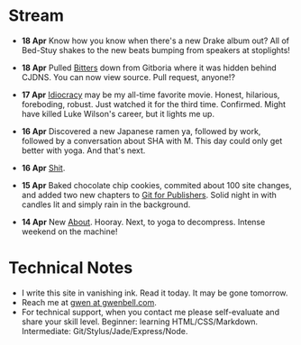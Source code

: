 Stream
======

+ **18 Apr** Know how you know when there's a new Drake album out? All of Bed-Stuy shakes to the new beats bumping from speakers at stoplights!

+ **18 Apr** Pulled [Bitters](https://github.com/gwenbell/gwenbell.com/pulse) down from Gitboria where it was hidden behind CJDNS. You can now view source. Pull request, anyone!?

+ **17 Apr** [Idiocracy](https://www.rottentomatoes.com/m/idiocracy/) may be my all-time favorite movie. Honest, hilarious, foreboding, robust. Just watched it for the third time. Confirmed. Might have killed Luke Wilson's career, but it lights me up.

+ **16 Apr** Discovered a new Japanese ramen ya, followed by work, followed by a conversation about SHA with M. This day could only get better with yoga. And that's next.

+ **16 Apr** [Shit](http://blog.linode.com/2013/04/16/security-incident-update/).

+ **15 Apr** Baked chocolate chip cookies, commited about 100 site changes, and added two new chapters to [Git for Publishers](http://git.gwenbell.com). Solid night in with candles lit and simply rain in the background.

+ **14 Apr** New [About](http://gwenbell.com/about). Hooray. Next, to yoga to decompress. Intense weekend on the machine!

Technical Notes
===============

+ I write this site in vanishing ink. Read it today. It may be gone tomorrow.
+ Reach me at [gwen at gwenbell.com](mailto:gwen@gwenbell.com).
+ For technical support, when you contact me please self-evaluate and share your skill level. Beginner: learning HTML/CSS/Markdown. Intermediate: Git/Stylus/Jade/Express/Node.

